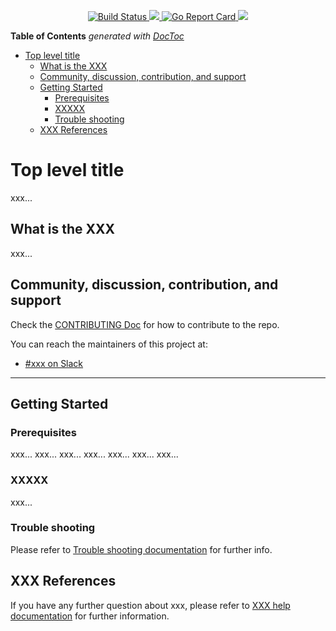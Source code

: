 <p align="center"><!-- prow build badge, godoc, and go report card-->
<a href="http://35.227.205.240/?job=build_oasis_postsubmit">
<img alt="Build Status" src="http://35.227.205.240/badge.svg?jobs=build_oasis_postsubmit">
</a>
<a href="https://godoc.org/github.com/multicloudlab/oasis">
<img src="https://godoc.org/github.com/multicloudlab/oasis?status.svg">
</a>
<a href="https://goreportcard.com/report/github.com/multicloudlab/oasis">
<img alt="Go Report Card" src="https://goreportcard.com/badge/github.com/multicloudlab/oasis" />
</a>
<a href="https://codecov.io/github/istio/istio?branch=master">
<img src="https://codecov.io/github/multicloudlab/oasis/coverage.svg?branch=master">
</a>
</p>

<!-- START doctoc generated TOC please keep comment here to allow auto update -->
<!-- DON'T EDIT THIS SECTION, INSTEAD RE-RUN doctoc TO UPDATE -->
**Table of Contents**  *generated with [DocToc](https://github.com/thlorenz/doctoc)*

- [Top level title](#top-level-title)
    - [What is the XXX](#what-is-the-xxx)
    - [Community, discussion, contribution, and support](#community-discussion-contribution-and-support)
    - [Getting Started](#getting-started)
        - [Prerequisites](#prerequisites)
        - [XXXXX](#xxxxx)
        - [Trouble shooting](#trouble-shooting)
    - [XXX References](#xxx-references)

<!-- END doctoc generated TOC please keep comment here to allow auto update -->

# Top level title

xxx...

## What is the XXX

xxx...

## Community, discussion, contribution, and support

Check the [CONTRIBUTING Doc](CONTRIBUTING.md) for how to contribute to the repo.

You can reach the maintainers of this project at:

- [#xxx on Slack](https://slack.com/signin?redir=%2Fmessages%2Fxxx)

------

## Getting Started

### Prerequisites

xxx...
xxx...
xxx...
xxx...
xxx...
xxx...
xxx...

### XXXXX

xxx...

### Trouble shooting

Please refer to [Trouble shooting documentation](docs/trouble_shooting.md) for further info.

## XXX References

If you have any further question about xxx, please refer to
[XXX help documentation](docs/xxx_help.md) for further information.

